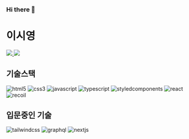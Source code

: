 ### Hi there 👋

# 이시영

<a href="https://krsy0411.tistory.com/" target="_blank">
  <img src="https://img.shields.io/badge/tistory-ffa500?style=plastic&logo=tistory&logoColor=000000"/>
</a>
<a href="https%3A%2F%2Fdune-fly-aa9.notion.site%2F889e2cc2002e494da99989acb23e51f0%3Fpvs%3D4" target="_blank">
  <img src="https://img.shields.io/badge/Notion?style=flat-square&logo=notion&logoColor=%23000000"/>
</a>

<br />

## 기술스택
![html5](https://img.shields.io/badge/HTML5?style=flat-square&logo=html5&logoColor=%23E34F26)
![css3](https://img.shields.io/badge/CSS3?style=flat-square&logo=css3&logoColor=%231572B6)
![javascript](https://img.shields.io/badge/JavaScript?style=flat-square&logo=javascript&logoColor=%23F7DF1E)
![typescript](https://img.shields.io/badge/typescript?style=flat-square&logo=typescript&logoColor=%233178C6)
![styledcomponents](https://img.shields.io/badge/styledcomponents?style=flat-square&logo=styledcomponents&logoColor=%23DB7093)
![react](https://img.shields.io/badge/react?style=flat-square&logo=react&logoColor=%2361DAFB)
![recoil](https://img.shields.io/badge/recoil?style=flat-square&logo=recoil&logoColor=%233578E5)

## 입문중인 기술
![tailwindcss](https://img.shields.io/badge/tailwindcss?style=flat-square&logo=tailwindcss&logoColor=%2306B6D4)
![graphql](https://img.shields.io/badge/graphql?style=flat-square&logo=graphql&logoColor=%23E10098)
![nextjs](https://img.shields.io/badge/nextdotjs?style=flat-square&logo=nextdotjs&logoColor=%23000000)
